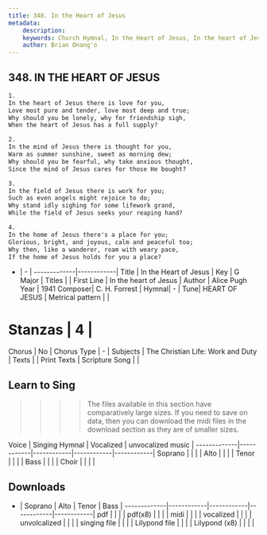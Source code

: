```yaml
---
title: 348. In the Heart of Jesus
metadata:
    description: 
    keywords: Church Hymnal, In the Heart of Jesus, In the heart of Jesus, 
    author: Brian Onang'o
---
```



## 348. IN THE HEART OF JESUS

```txt
1.
In the heart of Jesus there is love for you, 
Love most pure and tender, love most deep and true; 
Why should you be lonely, why for friendship sigh, 
When the heart of Jesus has a full supply? 

2.
In the mind of Jesus there is thought for you, 
Warm as summer sunshine, sweet as morning dew; 
Why should you be fearful, why take anxious thought, 
Since the mind of Jesus cares for those He bought? 

3.
In the field of Jesus there is work for you; 
Such as even angels might rejoice to do; 
Why stand idly sighing for some lifework grand, 
While the field of Jesus seeks your reaping hand? 

4.
In the home of Jesus there's a place for you; 
Glorious, bright, and joyous, calm and peaceful too; 
Why then, like a wanderer, roam with weary pace, 
If the home of Jesus holds for you a place?
```

- |   -  |
-------------|------------|
Title | In the Heart of Jesus |
Key | G Major |
Titles |  |
First Line | In the heart of Jesus |
Author | Alice Pugh
Year | 1941
Composer| C. H. Forrest |
Hymnal|  - |
Tune| HEART OF JESUS |
Metrical pattern | |
# Stanzas | 4 |
Chorus | No |
Chorus Type | - |
Subjects | The Christian Life: Work and Duty |
Texts |  |
Print Texts | 
Scripture Song |  |
  
## Learn to Sing

>>>> The files available in this section have comparatively large sizes. If you need to save on data, then you can download the midi files in the download section as they are of smaller sizes.

Voice |  Singing Hymnal | Vocalized | unvocalized music |
-------------|------------|------------|------------|------------|
Soprano | | | |
Alto | | | |
Tenor | | | |
Bass | | | |
Choir | | | |

## Downloads

- |  Soprano | Alto | Tenor | Bass |
-------------|------------|------------|------------|------------|
pdf | | | |
pdf(x8) | | | |
midi | | | |
vocalized | | | |
unvolcalized | | | |
singing file | | | |
Lilypond file | | | |
Lilypond (x8) | | | |
  